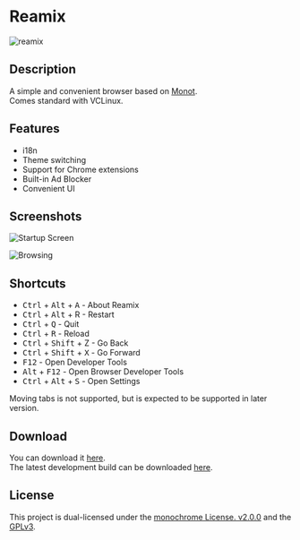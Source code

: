 # Reamix

![reamix](https://user-images.githubusercontent.com/39876629/161370659-bbe7ca7b-df8f-4e3e-bf39-8765b75395bf.jpg)
## Description

A simple and convenient browser based on [Monot](https://github.com/Sorakime/monot).   
Comes standard with VCLinux.

## Features
- i18n
- Theme switching
- Support for Chrome extensions
- Built-in Ad Blocker
- Convenient UI

## Screenshots

![Startup Screen](https://user-images.githubusercontent.com/39876629/161370714-5b56e181-48d3-46a3-8b7a-9bf07b880a73.png)

![Browsing](https://user-images.githubusercontent.com/39876629/161370735-018fa8e1-bd31-45bc-9466-6b91436ace88.png)

## Shortcuts
- <kbd>Ctrl</kbd> + <kbd>Alt</kbd> + <kbd>A</kbd> - About Reamix
- <kbd>Ctrl</kbd> + <kbd>Alt</kbd> + R</kbd> - Restart
- <kbd>Ctrl</kbd> + <kbd>Q</kbd> - Quit
- <kbd>Ctrl</kbd> + <kbd>R</kbd> - Reload
- <kbd>Ctrl</kbd> + <kbd>Shift</kbd> + Z</kbd> - Go Back
- <kbd>Ctrl</kbd> + <kbd>Shift</kbd> + <kbd>X</kbd> - Go Forward
- <kbd>F12</kbd> - Open Developer Tools
- <kbd>Alt</kbd> + <kbd>F12</kbd> - Open Browser Developer Tools
- <kbd>Ctrl</kbd> + <kbd>Alt</kbd> + <kbd>S</kbd> - Open Settings

Moving tabs is not supported, but is expected to be supported in later version.

## Download

You can download it [here](https://vcborn.com/services/reamix/).  
The latest development build can be downloaded [here](https://nightly.link/vcborn/reamix/workflows/build-dev/dev).

## License

This project is dual-licensed under the [monochrome License. v2.0.0](https://github.com/vcborn/reamix/blob/main/LICENCE) and the [GPLv3](https://www.gnu.org/licenses/gpl-3.0.en.html).

